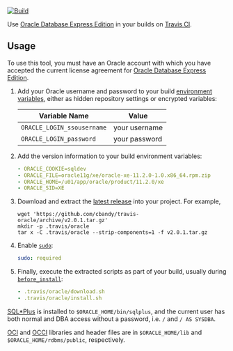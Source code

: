 [![Build](https://travis-ci.org/cbandy/travis-oracle.svg?branch=master)](https://travis-ci.org/cbandy/travis-oracle)

Use [Oracle Database Express Edition][] in your builds on [Travis CI][].

[Oracle Database Express Edition]: http://www.oracle.com/technetwork/database/database-technologies/express-edition/overview/index.html
[Travis CI]: https://travis-ci.org/


Usage
-----

To use this tool, you must have an Oracle account with which you have accepted
the current license agreement for [Oracle Database Express Edition][].

1. Add your Oracle username and password to your build [environment variables][],
   either as hidden repository settings or encrypted variables:

   | Variable Name              | Value         |
   | -------------------------- | ------------- |
   | `ORACLE_LOGIN_ssousername` | your username |
   | `ORACLE_LOGIN_password`    | your password |

2. Add the version information to your build environment variables:

   ```yaml
   - ORACLE_COOKIE=sqldev
   - ORACLE_FILE=oracle11g/xe/oracle-xe-11.2.0-1.0.x86_64.rpm.zip
   - ORACLE_HOME=/u01/app/oracle/product/11.2.0/xe
   - ORACLE_SID=XE
   ```

3. Download and extract the [latest release][] into your project. For example,

   ```shell
   wget 'https://github.com/cbandy/travis-oracle/archive/v2.0.1.tar.gz'
   mkdir -p .travis/oracle
   tar x -C .travis/oracle --strip-components=1 -f v2.0.1.tar.gz
   ```

4. Enable [`sudo`](https://docs.travis-ci.com/user/workers/standard-infrastructure/):

   ```yaml
   sudo: required
   ```

5. Finally, execute the extracted scripts as part of your build, usually
   during [`before_install`](https://docs.travis-ci.com/user/customizing-the-build/#The-Build-Lifecycle):

   ```yaml
   - .travis/oracle/download.sh
   - .travis/oracle/install.sh
   ```

[SQL\*Plus][] is installed to `$ORACLE_HOME/bin/sqlplus`, and the current user
has both normal and DBA access without a password, i.e. `/` and `/ AS SYSDBA`.

[OCI][] and [OCCI][] libraries and header files are in `$ORACLE_HOME/lib` and
`$ORACLE_HOME/rdbms/public`, respectively.

[environment variables]: https://docs.travis-ci.com/user/environment-variables/
[latest release]: https://github.com/cbandy/travis-oracle/releases/latest
[OCCI]: http://www.oracle.com/pls/topic/lookup?ctx=xe112&id=LNCPP
[OCI]: http://www.oracle.com/pls/topic/lookup?ctx=xe112&id=LNOCI
[SQL\*Plus]: http://www.oracle.com/pls/topic/lookup?ctx=xe112&id=SQPUG
